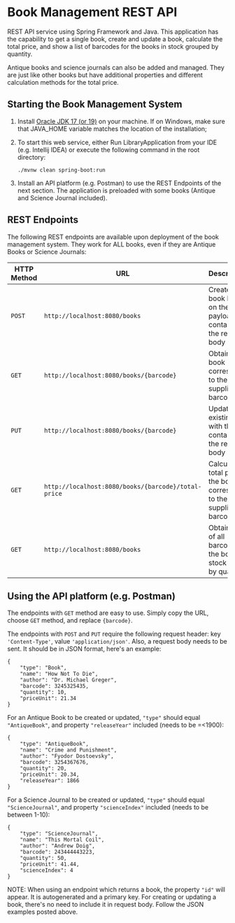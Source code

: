 # Book Management REST API

REST API service using Spring Framework and Java. This application has the capability to get a single book, create and update a book, calculate the total price, and show a list of barcodes for the books in stock grouped by quantity.

Antique books and science journals can also be added and managed. They are just like other books but have additional properties and different calculation methods for the total price.

## Starting the Book Management System
1. Install [Oracle JDK 17 (or 19)](https://www.oracle.com/java/technologies/downloads/#java17) on your machine. If on Windows, make sure that JAVA_HOME variable matches the location of the installation;

2. To start this web service, either Run LibraryApplication from your IDE (e.g. Intellij IDEA) or execute the following command in the root directory:

    ```./mvnw clean spring-boot:run```

3. Install an API platform (e.g. Postman) to use the REST Endpoints of the next section. The application is preloaded with some books (Antique and Science Journal included).

## REST Endpoints
The following REST endpoints are available upon deployment of the book management system. They work for ALL books, even if they are Antique Books or Science Journals:

| HTTP Method | URL                                                 | Description                                                                  |
|-------------|-----------------------------------------------------|:-----------------------------------------------------------------------------|
| `POST`      | `http://localhost:8080/books`                       | Creates a new book based on the payload contained in the request body        |
| `GET`       | `http://localhost:8080/books/{barcode}`             | Obtains the book corresponding to the supplied barcode                       |
| `PUT`       | `http://localhost:8080/books/{barcode}`             | Updates an existing book  with the data contained in the request body        |
| `GET`       | `http://localhost:8080/books/{barcode}/total-price` | Calculates the total price of the book corresponding to the supplied barcode |
| `GET`       | `http://localhost:8080/books`                       | Obtains a list of all barcodes for the books in stock grouped by quantity    |

## Using the API platform (e.g. Postman)
The endpoints with `GET` method are easy to use. Simply copy the URL, choose `GET` method, and replace ```{barcode}```.

The endpoints with `POST` and `PUT` require the following request header: key `'Content-Type'`, value `'application/json'`. Also, a request body needs to be sent. It should be in JSON format, here's an example:
```
{
    "type": "Book",
    "name": "How Not To Die",
    "author": "Dr. Michael Greger",
    "barcode": 3245325435,
    "quantity": 10,
    "priceUnit": 21.34
}
```

For an Antique Book to be created or updated, `"type"` should equal `"AntiqueBook"`, and property `"releaseYear"` included (needs to be =<1900):
```
{
    "type": "AntiqueBook",
    "name": "Crime and Punishment",
    "author": "Fyodor Dostoevsky",
    "barcode": 3254367676,
    "quantity": 20,
    "priceUnit": 20.34,
    "releaseYear": 1866
}
```

For a Science Journal to be created or updated, `"type"` should equal `"ScienceJournal"`, and property `"scienceIndex"` included (needs to be between 1-10):
```
{
    "type": "ScienceJournal",
    "name": "This Mortal Coil",
    "author": "Andrew Doig",
    "barcode": 243444443223,
    "quantity": 50,
    "priceUnit": 41.44,
    "scienceIndex": 4
}
```

NOTE: When using an endpoint which returns a book, the property `"id"` will appear. It is autogenerated and a primary key. For creating or updating a book, there's no need to include it in request body. Follow the JSON examples posted above.

